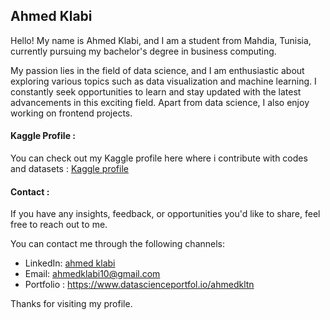 ## Ahmed Klabi

Hello! My name is Ahmed Klabi, and I am a student from Mahdia, Tunisia, currently pursuing my bachelor's degree in business computing.

My passion lies in the field of data science, and I am enthusiastic about exploring various topics such as data visualization and machine learning. I constantly seek opportunities to learn and stay updated with the latest advancements in this exciting field. Apart from data science, I also enjoy working on frontend projects.

#### Kaggle Profile :

You can check out my Kaggle profile here where i contribute with codes and datasets : [Kaggle profile](https://www.kaggle.com/ahmedklabi)
#### Contact :
If you have any insights, feedback, or opportunities you'd like to share, feel free to reach out to me. 

You can contact me through the following channels:
-   LinkedIn: [ahmed klabi](https://www.linkedin.com/in/ahmed-klabi-168265217)    
-   Email: ahmedklabi10@gmail.com
-   Portfolio : https://www.datascienceportfol.io/ahmedkltn

Thanks for visiting my profile.
